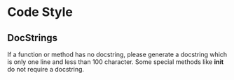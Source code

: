 Code Style
==========

DocStrings
----------
If a function or method has no docstring, please generate a docstring which is only one line and less than 100 character. Some special methods like __init__ do not require a docstring.

